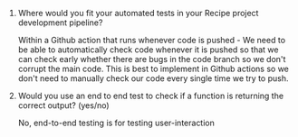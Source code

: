 1. Where would you fit your automated tests in your Recipe project development pipeline?

    Within a Github action that runs whenever code is pushed - We need to be able to automatically check code whenever it is pushed so that we can check early whether there are bugs in the code branch so we don't corrupt the main code. This is best to implement in Github actions so we don't need to manually check our code every single time we try to push.

2. Would you use an end to end test to check if a function is returning the correct output? (yes/no)

    No, end-to-end testing is for testing user-interaction



